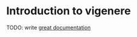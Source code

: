 # Introduction to vigenere

TODO: write [great documentation](http://jacobian.org/writing/what-to-write/)
